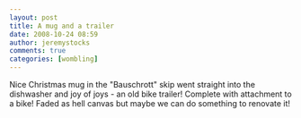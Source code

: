 ```yaml
---
layout: post
title: A mug and a trailer
date: 2008-10-24 08:59
author: jeremystocks
comments: true
categories: [wombling]
---
```

Nice Christmas mug in the "Bauschrott" skip went straight into the dishwasher and joy of joys - an old bike trailer! Complete with attachment to a bike! Faded as hell canvas but maybe we can do something to renovate it!
